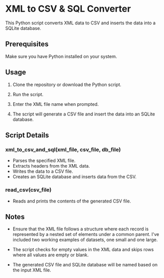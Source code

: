 # XML to CSV & SQL Converter

This Python script converts XML data to CSV and inserts the data into a SQLite database.

## Prerequisites

Make sure you have Python installed on your system.

## Usage

1. Clone the repository or download the Python script.

2. Run the script.

3. Enter the XML file name when prompted.

4. The script will generate a CSV file and insert the data into an SQLite database.

## Script Details

### xml_to_csv_and_sql(xml_file, csv_file, db_file)

- Parses the specified XML file.
- Extracts headers from the XML data.
- Writes the data to a CSV file.
- Creates an SQLite database and inserts data from the CSV.

### read_csv(csv_file)

- Reads and prints the contents of the generated CSV file.

## Notes

- Ensure that the XML file follows a structure where each record is represented by a nested set of elements under a common parent. I've included two working examples of datasets, one small and one large.

- The script checks for empty values in the XML data and skips rows where all values are empty or blank.

- The generated CSV file and SQLite database will be named based on the input XML file.
